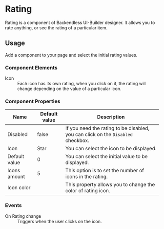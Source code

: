 # Rating
Rating is a component of Backendless UI-Builder designer. It allows you to rate anything, or see the rating of a particular item.

## Usage

Add a component to your page and select the initial rating values.

### Component Elements

<dl>
<dt>Icon</dt>
<dd>Each icon has its own rating, when you click on it, the rating will change depending on the value of a particular icon.</dd>
</dl>

### Component Properties

  Name              | Default value     | Description
 -------------------|-------------------|-------------------------------------------------------------------------------------
  Disabled          | false             | If you need the rating to be disabled, you can click on the `Disabled` checkbox.
  Icon              | Star              | You can select the icon to be displayed.
  Default value     | 0                 | You can select the initial value to be displayed.
  Icons amount      | 5                 | This option is to set the number of icons in the rating.
  Icon color        |                   | This property allows you to change the color of rating icon.


### Events

<dl>
<dt>On Rating change</dt>
<dd>Triggers when the user clicks on the icon.</dd>
</dl>
